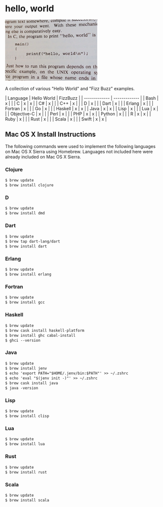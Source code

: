 # hello, world

[![hello, world](https://raw.githubusercontent.com/ezrafree/helloworld/master/hello_world.jpg)](https://github.com/ezrafree/helloworld)

A collection of various "Hello World" and "Fizz Buzz" examples.

| Language | Hello World | FizzBuzz |
| ------------- | ------------- |
| Bash  | x |  |
| C | x | x |
| C# | x |  |
| C++ | x |  |
| D | x |  |
| Dart | x |  |
| Erlang | x |  |
| Fortran | x |  |
| Go | x |  |
| Haskell | x | x |
| Java | x | x |
| Lisp | x |  |
| Lua | x |  |
| Objective-C | x |  |
| Perl | x |  |
| PHP | x | x |
| Python | x |  |
| R | x | x |
| Ruby | x |  |
| Rust | x |  |
| Scala | x |  |
| Swift | x | x |

## Mac OS X Install Instructions

The following commands were used to implement the following languages on Mac OS X Sierra using Homebrew. Languages not included here were already included on Mac OS X Sierra.

### Clojure

    $ brew update
    $ brew install clojure

### D

    $ brew update
    $ brew install dmd

### Dart

    $ brew update
    $ brew tap dart-lang/dart
    $ brew install dart

### Erlang

    $ brew update
    $ brew install erlang

### Fortran

    $ brew update
    $ brew install gcc

### Haskell

    $ brew update
    $ brew cask install haskell-platform
    $ brew install ghc cabal-install
    $ ghci --version

### Java

    $ brew update
    $ brew install jenv
    $ echo 'export PATH="$HOME/.jenv/bin:$PATH"' >> ~/.zshrc
    $ echo 'eval "$(jenv init -)"' >> ~/.zshrc
    $ brew cask install java
    $ java -version

### Lisp

    $ brew update
    $ brew install clisp

### Lua

    $ brew update
    $ brew install lua

### Rust

    $ brew update
    $ brew install rust

### Scala

    $ brew update
    $ brew install scala

